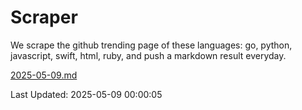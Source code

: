 # Scraper

We scrape the github trending page of these languages: go, python, javascript, swift, html, ruby, and push a markdown result everyday.

[2025-05-09.md](https://github.com/henson/Scraper/blob/master/2025-05-09.md)

Last Updated: 2025-05-09 00:00:05